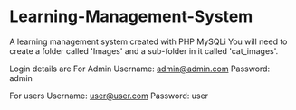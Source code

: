 # Learning-Management-System
A learning management system created with PHP MySQLi
You will need to create a folder called 'Images' and a sub-folder in it called 'cat_images'.

Login details are
For Admin
Username: admin@admin.com
Password: admin

For users
Username: user@user.com
Password: user
